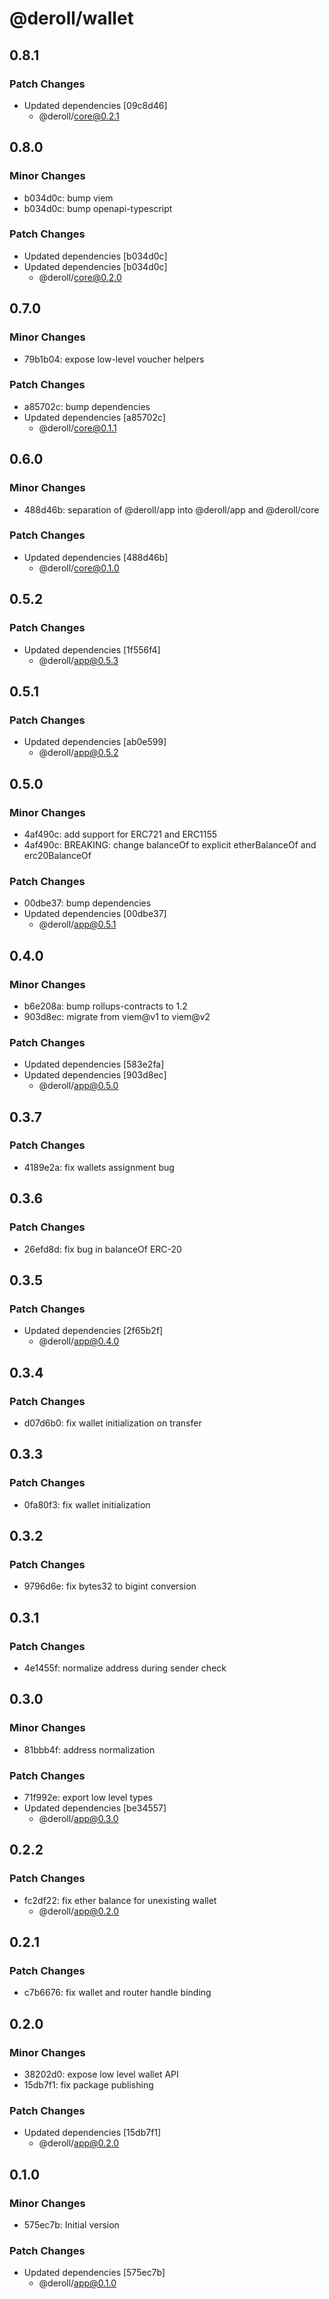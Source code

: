 # @deroll/wallet

## 0.8.1

### Patch Changes

-   Updated dependencies [09c8d46]
    -   @deroll/core@0.2.1

## 0.8.0

### Minor Changes

-   b034d0c: bump viem
-   b034d0c: bump openapi-typescript

### Patch Changes

-   Updated dependencies [b034d0c]
-   Updated dependencies [b034d0c]
    -   @deroll/core@0.2.0

## 0.7.0

### Minor Changes

-   79b1b04: expose low-level voucher helpers

### Patch Changes

-   a85702c: bump dependencies
-   Updated dependencies [a85702c]
    -   @deroll/core@0.1.1

## 0.6.0

### Minor Changes

-   488d46b: separation of @deroll/app into @deroll/app and @deroll/core

### Patch Changes

-   Updated dependencies [488d46b]
    -   @deroll/core@0.1.0

## 0.5.2

### Patch Changes

-   Updated dependencies [1f556f4]
    -   @deroll/app@0.5.3

## 0.5.1

### Patch Changes

-   Updated dependencies [ab0e599]
    -   @deroll/app@0.5.2

## 0.5.0

### Minor Changes

-   4af490c: add support for ERC721 and ERC1155
-   4af490c: BREAKING: change balanceOf to explicit etherBalanceOf and erc20BalanceOf

### Patch Changes

-   00dbe37: bump dependencies
-   Updated dependencies [00dbe37]
    -   @deroll/app@0.5.1

## 0.4.0

### Minor Changes

-   b6e208a: bump rollups-contracts to 1.2
-   903d8ec: migrate from viem@v1 to viem@v2

### Patch Changes

-   Updated dependencies [583e2fa]
-   Updated dependencies [903d8ec]
    -   @deroll/app@0.5.0

## 0.3.7

### Patch Changes

-   4189e2a: fix wallets assignment bug

## 0.3.6

### Patch Changes

-   26efd8d: fix bug in balanceOf ERC-20

## 0.3.5

### Patch Changes

-   Updated dependencies [2f65b2f]
    -   @deroll/app@0.4.0

## 0.3.4

### Patch Changes

-   d07d6b0: fix wallet initialization on transfer

## 0.3.3

### Patch Changes

-   0fa80f3: fix wallet initialization

## 0.3.2

### Patch Changes

-   9796d6e: fix bytes32 to bigint conversion

## 0.3.1

### Patch Changes

-   4e1455f: normalize address during sender check

## 0.3.0

### Minor Changes

-   81bbb4f: address normalization

### Patch Changes

-   71f992e: export low level types
-   Updated dependencies [be34557]
    -   @deroll/app@0.3.0

## 0.2.2

### Patch Changes

-   fc2df22: fix ether balance for unexisting wallet
    -   @deroll/app@0.2.0

## 0.2.1

### Patch Changes

-   c7b6676: fix wallet and router handle binding

## 0.2.0

### Minor Changes

-   38202d0: expose low level wallet API
-   15db7f1: fix package publishing

### Patch Changes

-   Updated dependencies [15db7f1]
    -   @deroll/app@0.2.0

## 0.1.0

### Minor Changes

-   575ec7b: Initial version

### Patch Changes

-   Updated dependencies [575ec7b]
    -   @deroll/app@0.1.0
